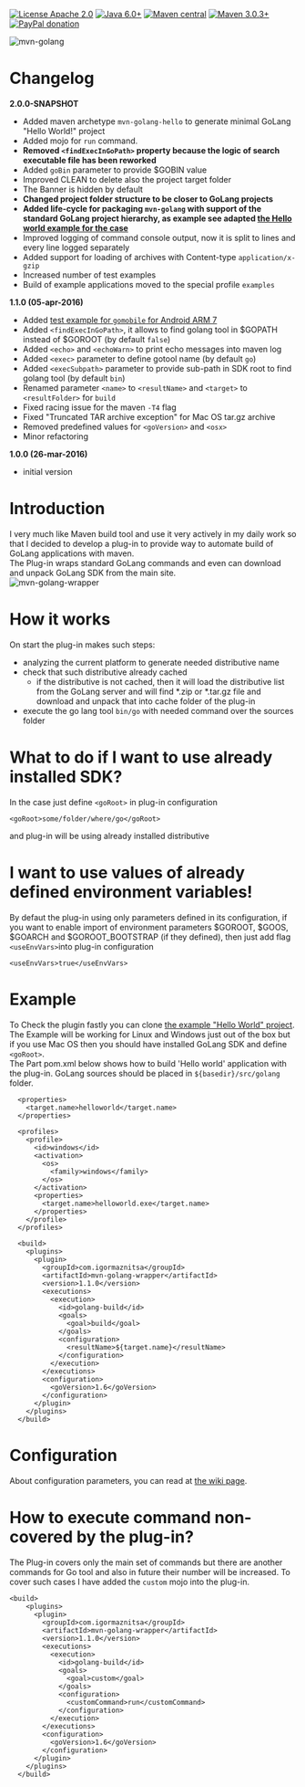 [![License Apache 2.0](https://img.shields.io/badge/license-Apache%20License%202.0-green.svg)](http://www.apache.org/licenses/LICENSE-2.0)
[![Java 6.0+](https://img.shields.io/badge/java-6.0%2b-green.svg)](http://www.oracle.com/technetwork/java/javase/downloads/index.html)
[![Maven central](https://maven-badges.herokuapp.com/maven-central/com.igormaznitsa/mvn-golang-wrapper/badge.svg)](http://search.maven.org/#artifactdetails|com.igormaznitsa|mvn-golang-wrapper|1.1.0|jar)
[![Maven 3.0.3+](https://img.shields.io/badge/maven-3.0.3%2b-green.svg)](https://maven.apache.org/)
[![PayPal donation](https://img.shields.io/badge/donation-PayPal-red.svg)](https://www.paypal.com/cgi-bin/webscr?cmd=_s-xclick&hosted_button_id=AHWJHJFBAWGL2)

![mvn-golang](https://raw.githubusercontent.com/raydac/mvn-golang/master/assets/mvngolang.png)

# Changelog
__2.0.0-SNAPSHOT__
- Added maven archetype `mvn-golang-hello` to generate minimal GoLang "Hello World!" project
- Added mojo for `run` command.
- __Removed `<findExecInGoPath>` property because the logic of search executable file has been reworked__
- Added `goBin` parameter to provide $GOBIN value
- Improved CLEAN to delete also the project target folder
- The Banner is hidden by default
- __Changed project folder structure to be closer to GoLang projects__
- __Added life-cycle for packaging `mvn-golang` with support of the standard GoLang project hierarchy, as example see adapted [the Hello world example for the case](https://github.com/raydac/mvn-golang/blob/master/mvn-golang-examples/mvn-golang-example-helloworld/pom.xml)__
- Improved logging of command console output, now it is split to lines and every line logged separately
- Added support for loading of archives with Content-type `application/x-gzip`
- Increased number of test examples
- Build of example applications moved to the special profile `examples`

__1.1.0 (05-apr-2016)__
- Added [test example for `gomobile` for Android ARM 7](https://github.com/raydac/mvn-golang/tree/master/mvn-golang-examples/mvn-golang-example-gomobile) 
- Added `<findExecInGoPath>`, it allows to find golang tool in $GOPATH instead of $GOROOT (by default `false`)
- Added `<echo>` and `<echoWarn>` to print echo messages into maven log
- Added `<exec>` parameter to define gotool name (by default `go`)
- Added `<execSubpath>` parameter to provide sub-path in SDK root to find golang tool (by default `bin`)
- Renamed parameter `<name>` to `<resultName>` and `<target>` to `<resultFolder>` for `build`
- Fixed racing issue for the maven `-T4` flag
- Fixed "Truncated TAR archive exception" for Mac OS tar.gz archive
- Removed predefined values for `<goVersion>` and `<osx>`
- Minor refactoring

__1.0.0 (26-mar-2016)__
- initial version

# Introduction
I very much like Maven build tool and use it very actively in my daily work so that I decided to develop a plug-in to provide way to automate build of GoLang applications with maven.   
The Plug-in wraps standard GoLang commands and even can download and unpack GoLang SDK from the main site.   
![mvn-golang-wrapper](https://raw.githubusercontent.com/raydac/mvn-golang/master/assets/mvngolang.png)

# How it works
On start the plug-in makes such steps:
- analyzing the current platform to generate needed distributive name
- check that such distributive already cached
  - if the distributive is not cached, then it will load the distributive list from the GoLang server and will find *.zip or *.tar.gz file and download and unpack that into cache folder of the plug-in
- execute the go lang tool `bin/go` with needed command over the sources folder

# What to do if I want to use already installed SDK?
In the case just define `<goRoot>` in plug-in configuration
```
<goRoot>some/folder/where/go</goRoot>
````
and plug-in will be using already installed distributive

# I want to use values of already defined environment variables!
By defaut the plug-in using only parameters defined in its configuration, if you want to enable import of environment parameters $GOROOT, $GOOS, $GOARCH and $GOROOT_BOOTSTRAP (if they defined), then just add flag `<useEnvVars>`into plug-in configuration
```
<useEnvVars>true</useEnvVars>
```

# Example
To Check the plugin fastly you can clone [the example "Hello World" project](https://github.com/raydac/mvn-golang-example). The Example will be working for Linux and Windows just out of the box but if you use Mac OS then you should have installed GoLang SDK and define `<goRoot>`.      
The Part pom.xml below shows how to build 'Hello world' application with the plug-in. GoLang sources should be placed in `${basedir}/src/golang` folder.
```
  <properties>
    <target.name>helloworld</target.name>
  </properties>

  <profiles>
    <profile> 
      <id>windows</id>
      <activation>
        <os>
          <family>windows</family>
        </os>
      </activation>
      <properties>
        <target.name>helloworld.exe</target.name>
      </properties>
    </profile>
  </profiles>

  <build>
    <plugins>
      <plugin>
        <groupId>com.igormaznitsa</groupId>
        <artifactId>mvn-golang-wrapper</artifactId>
        <version>1.1.0</version>
        <executions>
          <execution>
            <id>golang-build</id>
            <goals>
              <goal>build</goal>
            </goals>
            <configuration>
              <resultName>${target.name}</resultName>
            </configuration>
          </execution>
        </executions>
        <configuration>
          <goVersion>1.6</goVersion>
        </configuration>
      </plugin>
    </plugins>
  </build>
```

# Configuration 

About configuration parameters, you can read at [the wiki page](https://github.com/raydac/mvn-golang/wiki/PluginConfigParameters).


# How to execute command non-covered by the plug-in?
The Plug-in covers only the main set of commands but there are another commands for Go tool and also in future their number will be increased. To cover such cases I have added the `custom` mojo into the plug-in.
```
<build>
    <plugins>
      <plugin>
        <groupId>com.igormaznitsa</groupId>
        <artifactId>mvn-golang-wrapper</artifactId>
        <version>1.1.0</version>
        <executions>
          <execution>
            <id>golang-build</id>
            <goals>
              <goal>custom</goal>
            </goals>
            <configuration>
              <customCommand>run</customCommand>
            </configuration>
          </execution>
        </executions>
        <configuration>
          <goVersion>1.6</goVersion>
        </configuration>
      </plugin>
    </plugins>
  </build>
```

